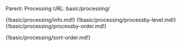 Parent: Processing
URL: basic/processing/

{!basic/processing/info.md!}
{!basic/processing/processby-level.md!}
{!basic/processing/processby-order.md!}

{!basic/processing/sort-order.md!}

